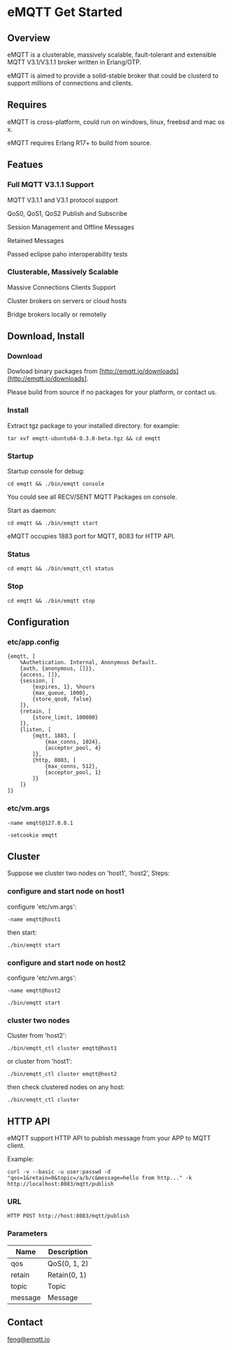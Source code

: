 # eMQTT Get Started

## Overview

eMQTT is a clusterable, massively scalable, fault-tolerant and extensible MQTT V3.1/V3.1.1 broker written in Erlang/OTP. 

eMQTT is aimed to provide a solid-stable broker that could be clusterd to support millions of connections and clients.

## Requires

eMQTT is cross-platform, could run on windows, linux, freebsd and mac os x.

eMQTT requires Erlang R17+ to build from source.

## Featues

### Full MQTT V3.1.1 Support

MQTT V3.1.1 and V3.1 protocol support

QoS0, QoS1, QoS2 Publish and Subscribe

Session Management and Offline Messages

Retained Messages

Passed eclipse paho interoperability tests

### Clusterable, Massively Scalable

Massive Connections Clients Support

Cluster brokers on servers or cloud hosts

Bridge brokers locally or remotelly

## Download, Install

### Download

Dowload binary packages from [http://emqtt.io/downloads](http://emqtt.io/downloads].

Please build from source if no packages for your platform, or contact us.

### Install

Extract tgz package to your installed directory. for example:

```
tar xvf emqtt-ubuntu64-0.3.0-beta.tgz && cd emqtt  
```

### Startup

Startup console for debug:

```
cd emqtt && ./bin/emqtt console
```

You could see all RECV/SENT MQTT Packages on console.

Start as daemon:

```
cd emqtt && ./bin/emqtt start
```

eMQTT occupies 1883 port for MQTT, 8083 for HTTP API.

### Status

```
cd emqtt && ./bin/emqtt_ctl status
```

### Stop

```
cd emqtt && ./bin/emqtt stop
```

## Configuration

### etc/app.config

```
{emqtt, [
    %Authetication. Internal, Anonymous Default.
    {auth, {anonymous, []}},
    {access, []},
    {session, [
        {expires, 1}, %hours
        {max_queue, 1000},
        {store_qos0, false}
    ]},
    {retain, [
        {store_limit, 100000}
    ]},
    {listen, [
        {mqtt, 1883, [
            {max_conns, 1024},
            {acceptor_pool, 4}
        ]},
        {http, 8083, [
            {max_conns, 512},
            {acceptor_pool, 1}
        ]}
    ]}
]}
```

### etc/vm.args

```
-name emqtt@127.0.0.1

-setcookie emqtt
```

## Cluster

Suppose we cluster two nodes on 'host1', 'host2', Steps:

### configure and start node on host1  

configure 'etc/vm.args':

```
-name emqtt@host1
```

then start:

```
./bin/emqtt start
```

### configure and start node on host2

configure 'etc/vm.args':

```
-name emqtt@host2
```

```
./bin/emqtt start
```

### cluster two nodes

Cluster from 'host2':

```
./bin/emqtt_ctl cluster emqtt@host1
```

or cluster from 'host1':

```
./bin/emqtt_ctl cluster emqtt@host2
```

then check clustered nodes on any host:

```
./bin/emqtt_ctl cluster
```

## HTTP API

eMQTT support HTTP API to publish message from your APP to MQTT client.

Example:

```
curl -v --basic -u user:passwd -d "qos=1&retain=0&topic=/a/b/c&message=hello from http..." -k http://localhost:8083/mqtt/publish
```

### URL

```
HTTP POST http://host:8083/mqtt/publish
```

### Parameters

Name    |  Description
--------|---------------
qos     |  QoS(0, 1, 2)
retain  |  Retain(0, 1)
topic   |  Topic
message |  Message

## Contact 

feng@emqtt.io

